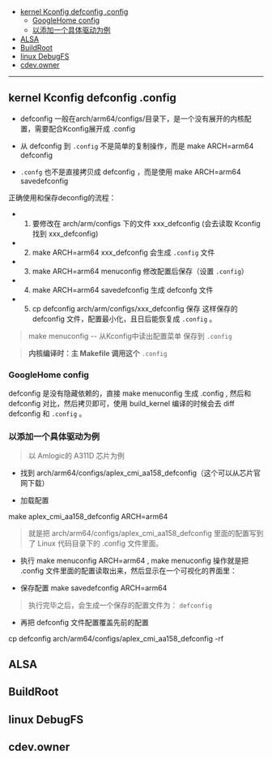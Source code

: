 
- [kernel Kconfig defconfig .config](#kernel-kconfig-defconfig-config)
  - [GoogleHome config](#googlehome-config)
  - [以添加一个具体驱动为例](#以添加一个具体驱动为例)
- [ALSA](#alsa)
- [BuildRoot](#buildroot)
- [linux DebugFS](#linux-debugfs)
- [cdev.owner](#cdevowner)

----


## kernel Kconfig defconfig .config

- defconfig 一般在arch/arm64/configs/目录下，是一个没有展开的内核配置，需要配合Kconfig展开成 .config

- 从 defconfig 到 `.config` 不是简单的复制操作，而是 make ARCH=arm64 defconfig

- `.confg` 也不是直接拷贝成 defconfig ，而是使用 make ARCH=arm64 savedefconfig

正确使用和保存deconfig的流程：
- 1. 要修改在 arch/arm/configs 下的文件 xxx_defconfig  (会去读取 Kconfig 找到 xxx_defconfig)
- 2. make ARCH=arm64 xxx_defconfig 会生成 `.config` 文件
- 3. make ARCH=arm64 menuconfig 修改配置后保存（设置 `.config`）
- 4. make ARCH=arm64 savedefconfig 生成 defconfg 文件
- 5. cp defconfig arch/arm/configs/xxx_defconfig 保存
这样保存的 defconfig 文件，配置最小化，且日后能恢复成 `.config` 。

> make menuconfig -- 从Kconfig中读出配置菜单 保存到 `.config`

> **内核编译时：主 Makefile 调用这个** `.config`

### GoogleHome config

defconfig 是没有隐藏依赖的，直接 make menuconfig 生成 .config , 然后和 defconfig 对比，然后拷贝即可，使用 build_kernel 编译的时候会去 diff defconfig 和 `.config` 。

### 以添加一个具体驱动为例

> 以 Amlogic的 A311D 芯片为例

- 找到 arch/arm64/configs/aplex_cmi_aa158_defconfig（这个可以从芯片官网下载）

- 加载配置

make aplex_cmi_aa158_defconfig ARCH=arm64

> 就是把 arch/arm64/configs/aplex_cmi_aa158_defconfig 里面的配置写到了 Linux 代码目录下的 .config 文件里面。

- 执行 make menuconfig ARCH=arm64 , make menuconfig 操作就是把 .config 文件里面的配置读取出来，然后显示在一个可视化的界面里：

- 保存配置 make savedefconfig  ARCH=arm64

> 执行完毕之后，会生成一个保存的配置文件为： `defconfig`

- 再把 defconfig 文件配置覆盖先前的配置

cp  defconfig  arch/arm64/configs/aplex_cmi_aa158_defconfig -rf 







## ALSA

## BuildRoot

## linux DebugFS

## cdev.owner